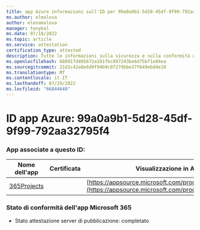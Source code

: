 ```yaml
---
title: app Azure informazioni sull'ID per 99a0a9b1-5d28-45df-9f99-792aa32795f4
ms.author: elmalova
author: elenamalova
manager: tonybal
ms.date: 07/18/2022
ms.topic: article
ms.service: attestation
certification_type: attested
description: Tutte le informazioni sulla sicurezza e sulla conformità disponibili per 99a0a9b1-5d28-45df-9f99-792aa32795f4.
ms.openlocfilehash: 68891fd405672a191fbc897243be6d75bf1e84ea
ms.sourcegitcommit: 21d1c42a8e6d9f94b9c8f279bbe37f649ebd4e10
ms.translationtype: MT
ms.contentlocale: it-IT
ms.lasthandoff: 07/19/2022
ms.locfileid: "66844648"
---
```

# <a name="azure-app-id-99a0a9b1-5d28-45df-9f99-792aa32795f4"></a>ID app Azure: 99a0a9b1-5d28-45df-9f99-792aa32795f4


### <a name="apps-associated-with-this-id"></a>App associate a questo ID:
| **Nome dell'app** | **Certificata** | **Visualizzazione in AppSource** |
|--------------|---------------|-----------------------|
| [365Projects](../forward/WA200002160.md) |  | [https://appsource.microsoft.com/product/office/WA200002160](https://appsource.microsoft.com/product/office/WA200002160) |

### <a name="microsoft-365-app-compliance-status"></a>Stato di conformità dell'app Microsoft 365
- Stato attestazione server di pubblicazione: completato
